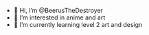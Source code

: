 - 👋 Hi, I’m @BeerusTheDestroyer
- 👀 I’m interested in anime and art 
- 🌱 I’m currently learning level 2 art and design
<!---
BeerusTheDestroyer/BeerusTheDestroyer is a ✨ special ✨ repository because its `README.md` (this file) appears on your GitHub profile.
You can click the Preview link to take a look at your changes.
--->
